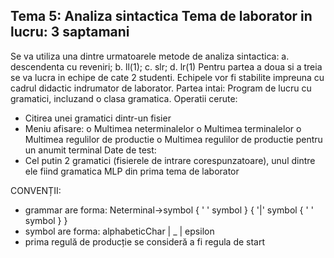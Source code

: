 Tema 5: Analiza sintactica
Tema de laborator in lucru: 3 saptamani
---------------------------------------

Se va utiliza una dintre urmatoarele metode de analiza sintactica:
a. descendenta cu reveniri;
b. ll(1);
c. slr;
d. lr(1)
Pentru partea a doua si a treia se va lucra in echipe de cate 2 studenti.
Echipele vor fi stabilite impreuna cu cadrul didactic indrumator de
laborator.
Partea intai:
Program de lucru cu gramatici, incluzand o clasa gramatica.
Operatii cerute:

- Citirea unei gramatici dintr-un fisier
- Meniu afisare:
  o Multimea neterminalelor
  o Multimea terminalelor
  o Multimea regulilor de productie
  o Multimea regulilor de productie pentru un anumit terminal
  Date de test:
- Cel putin 2 gramatici (fisierele de intrare corespunzatoare), unul
  dintre ele fiind gramatica MLP din prima tema de laborator



CONVENȚII:

* grammar are forma: Neterminal->symbol { ' ' symbol } { '|' symbol { ' ' symbol } }
* symbol are forma: alphabeticChar | _ | epsilon
* prima regulă de producție se consideră a fi regula de start
